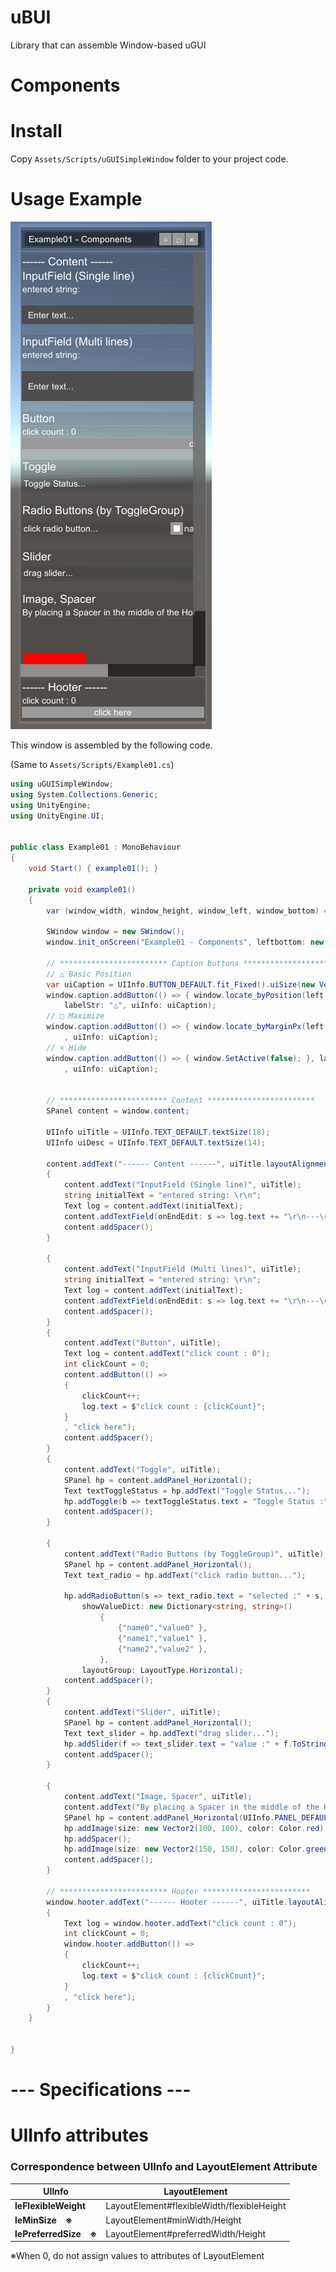 # uBUI

Library that can assemble Window-based uGUI



# Components





# Install

Copy `Assets/Scripts/uGUISimpleWindow` folder to your project code.



# Usage Example

![image-20221118211134668](README.assets/image-20221118211134668.png)



This window is assembled by the following code.

(Same to `Assets/Scripts/Example01.cs`)

```c#
using uGUISimpleWindow;
using System.Collections.Generic;
using UnityEngine;
using UnityEngine.UI;


public class Example01 : MonoBehaviour
{
    void Start() { example01(); }

    private void example01()
    {
        var (window_width, window_height, window_left, window_bottom) = (300, 800, 420, 20);

        SWindow window = new SWindow();
        window.init_onScreen("Example01 - Components", leftbottom: new Vector2(window_left, window_bottom), windowSize: new Vector2(window_width, window_height), hooterLayout: LayoutType.Vertical);

        // ************************ Caption buttons ************************
        // △ Basic Position
        var uiCaption = UIInfo.BUTTON_DEFAULT.fit_Fixed().uiSize(new Vector2(20, 20));
        window.caption.addButton(() => { window.locate_byPosition(left: window_left, bottom: window_bottom, width: window_width, height: window_height); },
            labelStr: "△", uiInfo: uiCaption);
        // □ Maximize
        window.caption.addButton(() => { window.locate_byMarginPx(left: 10, right: 10, top: 10, bottom: 10); }, labelStr: "□"
            , uiInfo: uiCaption);
        // × Hide
        window.caption.addButton(() => { window.SetActive(false); }, labelStr: "×"
            , uiInfo: uiCaption);


        // ************************ Content ************************
        SPanel content = window.content;

        UIInfo uiTitle = UIInfo.TEXT_DEFAULT.textSize(18);
        UIInfo uiDesc = UIInfo.TEXT_DEFAULT.textSize(14);

        content.addText("------ Content ------", uiTitle.layoutAlignment(TextAnchor.MiddleCenter));
        {
            content.addText("InputField (Single line)", uiTitle);
            string initialText = "entered string: \r\n";
            Text log = content.addText(initialText);
            content.addTextField(onEndEdit: s => log.text += "\r\n---\r\n\r\n", onValueChanged: s => log.text = $"{initialText}{s}\r\n");
            content.addSpacer();
        }

        {
            content.addText("InputField (Multi lines)", uiTitle);
            string initialText = "entered string: \r\n";
            Text log = content.addText(initialText);
            content.addTextField(onEndEdit: s => log.text += "\r\n---\r\n\r\n", onValueChanged: s => log.text = $"{initialText}{s}\r\n", lineCount: 2);
            content.addSpacer();
        }
        {
            content.addText("Button", uiTitle);
            Text log = content.addText("click count : 0");
            int clickCount = 0;
            content.addButton(() =>
            {
                clickCount++;
                log.text = $"click count : {clickCount}";
            }
            , "click here");
            content.addSpacer();
        }
        {
            content.addText("Toggle", uiTitle);
            SPanel hp = content.addPanel_Horizontal();
            Text textToggleStatus = hp.addText("Toggle Status...");
            hp.addToggle(b => textToggleStatus.text = "Toggle Status :" + (b ? "ON" : "OFF"), "switch here!", isOn: false);
            content.addSpacer();
        }

        {
            content.addText("Radio Buttons (by ToggleGroup)", uiTitle);
            SPanel hp = content.addPanel_Horizontal();
            Text text_radio = hp.addText("click radio button...");

            hp.addRadioButton(s => text_radio.text = "selected :" + s,
                showValueDict: new Dictionary<string, string>()
                    {
                        {"name0","value0" },
                        {"name1","value1" },
                        {"name2","value2" },
                    },
                layoutGroup: LayoutType.Horizontal);
            content.addSpacer();
        }
        {
            content.addText("Slider", uiTitle);
            SPanel hp = content.addPanel_Horizontal();
            Text text_slider = hp.addText("drag slider...");
            hp.addSlider(f => text_slider.text = "value :" + f.ToString());
            content.addSpacer();
        }

        {
            content.addText("Image, Spacer", uiTitle);
            content.addText("By placing a Spacer in the middle of the HorizontalPanel, objects can be placed on both sides.", uiDesc.uiSize(new Vector2(window_width, 0)));
            SPanel hp = content.addPanel_Horizontal(UIInfo.PANEL_DEFAULT.layoutAlignment(TextAnchor.LowerRight));
            hp.addImage(size: new Vector2(100, 100), color: Color.red);
            hp.addSpacer();
            hp.addImage(size: new Vector2(150, 150), color: Color.green);
            content.addSpacer();
        }

        // ************************ Hooter ************************
        window.hooter.addText("------ Hooter ------", uiTitle.layoutAlignment(TextAnchor.MiddleCenter));
        {
            Text log = window.hooter.addText("click count : 0");
            int clickCount = 0;
            window.hooter.addButton(() =>
            {
                clickCount++;
                log.text = $"click count : {clickCount}";
            }
            , "click here");
        }
    }


}


```



# --- Specifications ---

# UIInfo attributes

### **Correspondence between UIInfo and LayoutElement Attribute**

| **UIInfo**             | **LayoutElement**                          |
| ---------------------- | ------------------------------------------ |
| **leFlexibleWeight**   | LayoutElement#flexibleWidth/flexibleHeight |
| **leMinSize　※**       | LayoutElement#minWidth/Height              |
| **lePreferredSize　※** | LayoutElement#preferredWidth/Height        |

※When 0, do not assign values to attributes of LayoutElement





































